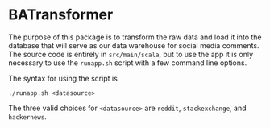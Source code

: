 # BATransformer

The purpose of this package is to transform the raw data and load it
into the database that will serve as our data warehouse for social
media comments.  The source code is entirely in `src/main/scala`, but
to use the app it is only necessary to use the `runapp.sh` script
with a few command line options.

The syntax for using the script is
```
./runapp.sh <datasource>
```
The three valid choices for `<datasource>` are `reddit`, `stackexchange`, 
and `hackernews`.
